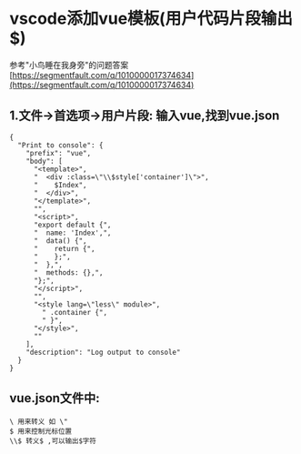 # vscode添加vue模板(用户代码片段输出$)
参考"小鸟睡在我身旁"的问题答案 [https://segmentfault.com/q/1010000017374634](https://segmentfault.com/q/1010000017374634)
## 1.文件->首选项->用户片段: 输入vue,找到vue.json
```
{
  "Print to console": {
    "prefix": "vue",
    "body": [
      "<template>",
      "  <div :class=\"\\$style['container']\">",
      "    $Index",
      "  </div>",
      "</template>",
      "",
      "<script>",
      "export default {",
      "  name: 'Index',",
      "  data() {",
      "    return {",
      "    };",
      "  },",
      "  methods: {},",
      "};",
      "</script>",
      "",
      "<style lang=\"less\" module>",
	    " .container {",
	    " }",
      "</style>",
      ""
    ],
    "description": "Log output to console"
  }
}

```
## vue.json文件中:
```
\ 用来转义 如 \"
$ 用来控制光标位置
\\$ 转义$ ,可以输出$字符
```